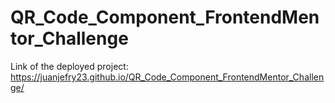 # QR_Code_Component_FrontendMentor_Challenge

Link of the deployed project: https://juanjefry23.github.io/QR_Code_Component_FrontendMentor_Challenge/
